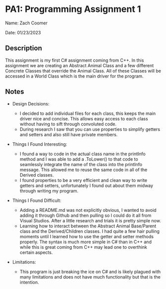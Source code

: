 # PA1: Programming Assignment 1

Name: Zach Coomer

Date: 01/23/2023

## Description

This assignment is my first C# assignment coming from C++. In this assignment we are creating an Abstract Animal Class and a few different Concrete Classes that override the Animal Class. All of these Classes will be accessed in a World Class which is the main driver for the program. 

## Notes

* Design Decisions: 
	- 	I decided to add individual files for each class, this keeps the main driver nice and concise. This allows easy access to each class without having to sift through convoluted code.
	-	During research I saw that you can use properties to simplify getters and setters and also still have private members. 

* Things I Found Interesting:
	-	I found a way to code in the actual class name in the printInfo method and I was able to add a .ToLower() to that code to seamlessly integrate the name of the class into the printInfo message. This allowed me to reuse the same code in all of the Derived classes.
	-	I found properties to be a very efficient and clean way to write getters and setters, unfortunately I found out about them midway through writing my program.

* Things I Found Difficult: 
	-	Adding a README.md was not explicitly obvious, I wanted to avoid adding it through Github and then pulling so I could do it all from Visual Studios. After a little research and trials it is pretty simple now. 
	-	Learning how to interact between the Abstract Animal Base/Parent class and the Derived/Children classes. I had quite a few hair pulling moments until I learned how to use the getter and setter methods properly. The syntax is much more simple in C# than in C++ and while this is great coming from C++ may lead one to overthink certain aspects.

* Limitations:
	-	This program is just breaking the ice on C# and is likely plagued with many limitations and does not have much functionality but that is the intention. 